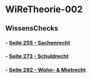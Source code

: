 # WiReTheorie-002


## WissensChecks

### - [Seite 255 - Sachenrecht](https://github.com/IxI-Enki/WiReTheorie-002/blob/master/wissenscheck_01_S255.md)

### - [Seite 273 - Schuldrecht](https://github.com/IxI-Enki/WiReTheorie-002/blob/master/wissenscheck_02_S273.md)

### - [Seite 292 - Wohn- & Mietrecht](https://github.com/IxI-Enki/WiReTheorie-002/blob/master/wissenscheck_03_S292.md)

<!--
### - [Seite 000 - ]()

### - [Seite 000 - ]()

### - [Seite 000 - ]()
-->
